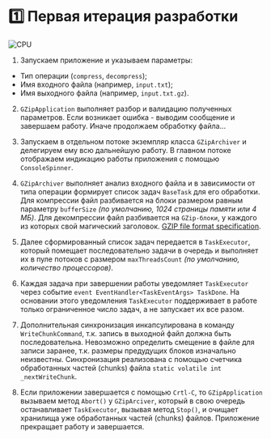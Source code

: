 # :one: Первая итерация разработки

![CPU](../diagrams/GZipTest.png)

1. Запускаем приложение и указываем параметры:

* Тип операции (`compress`, `decompress`);
* Имя входного файла (например, `input.txt`);
* Имя выходного файла (например, `input.txt.gz`).

2. `GZipApplication` выполняет разбор и валидацию полученных параметров. 
Если возникает ошибка - выводим сообщение и завершаем работу. 
Иначе продолжаем обработку файла...

3. Запускаем в отдельном потоке экземпляр класса `GZipArchiver` и делегируем ему всю дальнейшую работу. 
В главном потоке отображаем индикацию работы приложения с помощью `ConsoleSpinner`.

4. `GZipArchiver` выполняет анализ входного файла и в зависимости от типа операции формирует список задач `BaseTask` для его обработки.
Для компрессии файл разбивается на блоки размером равным параметру `bufferSize` _(по умолчанию, 1024 страницы памяти или 4 МБ)_.
Для декомпрессии файл разбивается на `GZip-блоки`, у каждого из которых свой магический заголовок. [GZIP file format specification](http://www.zlib.org/rfc-gzip.html).

5. Далее сформированный список задач передается в `TaskExecutor`, 
который помещает последовательно задачи в очередь и выполняет их в пуле потоков с размером `maxThreadsCount` 
_(по умолчанию, количество процессоров)_.

6. Каждая задача при завершении работы уведомляет `TaskExecutor` через событие `event EventHandler<TaskEventArgs> TaskDone`.
На основании этого уведомления `TaskExecutor` поддерживает в работе только ограниченное число задач, а не запускает их все разом.

7. Дополнительная синхронизация инкапсулирована в команду `WriteChunkCommand`, т.к. запись в выходной файл должна быть последовательна.
Невозможно определить смещение в файле для записи заранее, т.к. размеры предудущих блоков изначально неизвестны.
Синхронизация реализована с помощью счетчика обработанных частей (chunks) файла `static volatile int _nextWriteChunk`.

8. Если приложении завершается с помощью `Crtl-C`, то `GZipApplication` вызываем метод `Abort()` у `GZipArciver`, 
который в свою очередь останавливает `TaskExecutor`, вызывая метод `Stop()`, и очищает хранилища уже обработанных частей (chunks) файлов.
Приложение прекращает работу и завершается.
